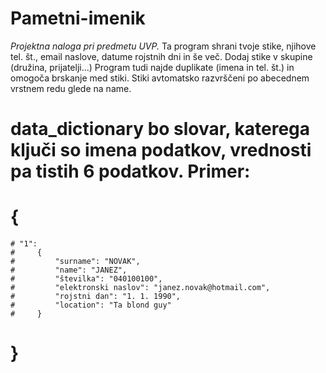# Pametni-imenik
*Projektna naloga pri predmetu UVP.*
Ta program shrani tvoje stike, njihove tel. št., email naslove, datume rojstnih dni in še več. Dodaj stike v skupine (družina, prijatelji...)
Program tudi najde duplikate (imena in tel. št.) in omogoča brskanje med stiki.
Stiki avtomatsko razvrščeni po abecednem vrstnem redu glede na name.

# data_dictionary bo slovar, katerega ključi so imena podatkov, vrednosti pa tistih 6 podatkov. Primer:
#
# {
    # "1":
    #     {
    #         "surname": "NOVAK",
    #         "name": "JANEZ",
    #         "številka": "040100100",
    #         "elektronski naslov": "janez.novak@hotmail.com",
    #         "rojstni dan": "1. 1. 1990",
    #         "location": "Ta blond guy"
    #     }
# }